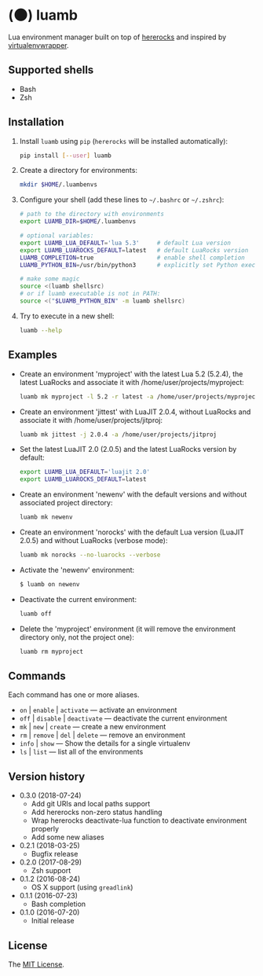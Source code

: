 # (🌑) luamb

Lua environment manager built on top of [hererocks](https://github.com/luarocks/hererocks) and inspired by [virtualenvwrapper](https://bitbucket.org/virtualenvwrapper/virtualenvwrapper).


## Supported shells

  * Bash
  * Zsh


## Installation

  1. Install `luamb` using `pip` (`hererocks` will be installed automatically):

      ```sh
      pip install [--user] luamb
      ```

  2. Create a directory for environments:

      ```sh
      mkdir $HOME/.luambenvs
      ```

  3. Configure your shell (add these lines to `~/.bashrc` or `~/.zshrc`):

      ```sh
      # path to the directory with environments
      export LUAMB_DIR=$HOME/.luambenvs

      # optional variables:
      export LUAMB_LUA_DEFAULT='lua 5.3'     # default Lua version
      export LUAMB_LUAROCKS_DEFAULT=latest   # default LuaRocks version
      LUAMB_COMPLETION=true                  # enable shell completion
      LUAMB_PYTHON_BIN=/usr/bin/python3      # explicitly set Python executable

      # make some magic
      source <(luamb shellsrc)
      # or if luamb executable is not in PATH:
      source <("$LUAMB_PYTHON_BIN" -m luamb shellsrc)
      ```

  4. Try to execute in a new shell:

      ```sh
      luamb --help
      ```


## Examples

  * Create an environment 'myproject' with the latest Lua 5.2 (5.2.4), the latest LuaRocks and associate it with /home/user/projects/myproject:

    ```sh
    luamb mk myproject -l 5.2 -r latest -a /home/user/projects/myproject
    ```

  * Create an environment 'jittest' with LuaJIT 2.0.4, without LuaRocks and associate it with /home/user/projects/jitproj:

    ```sh
    luamb mk jittest -j 2.0.4 -a /home/user/projects/jitproj
    ```

  * Set the latest LuaJIT 2.0 (2.0.5) and the latest LuaRocks version by default:

    ```sh
    export LUAMB_LUA_DEFAULT='luajit 2.0'
    export LUAMB_LUAROCKS_DEFAULT=latest
    ```

  * Create an environment 'newenv' with the default versions and without associated project directory:

    ```sh
    luamb mk newenv
    ```

  * Create an environment 'norocks' with the default Lua version (LuaJIT 2.0.5) and without LuaRocks (verbose mode):

    ```sh
    luamb mk norocks --no-luarocks --verbose
    ```

  * Activate the 'newenv' environment:

    ```sh
    $ luamb on newenv
    ```

  * Deactivate the current environment:

    ```sh
    luamb off
    ```

  * Delete the 'myproject' environment (it will remove the environment directory only, not the project one):

    ```sh
    luamb rm myproject
    ```


## Commands

Each command has one or more aliases.

  * `on` | `enable` | `activate` — activate an environment
  * `off` | `disable` | `deactivate` — deactivate the current environment
  * `mk` | `new` | `create` — create a new environment
  * `rm` | `remove` | `del` | `delete` — remove an environment
  * `info` | `show` — Show the details for a single virtualenv
  * `ls` | `list` — list all of the environments


## Version history

  * 0.3.0 (2018-07-24)
    - Add git URIs and local paths support
    - Add hererocks non-zero status handling
    - Wrap hererocks deactivate-lua function to deactivate environment properly
    - Add some new aliases
  * 0.2.1 (2018-03-25)
    - Bugfix release
  * 0.2.0 (2017-08-29)
    - Zsh support
  * 0.1.2 (2016-08-24)
    - OS X support (using `greadlink`)
  * 0.1.1 (2016-07-23)
    - Bash completion
  * 0.1.0 (2016-07-20)
    - Initial release


## License

The [MIT License](https://github.com/un-def/luamb/blob/master/LICENSE).
